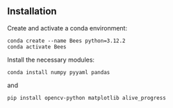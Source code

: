## Installation

Create and activate a conda environment:

```
conda create --name Bees python=3.12.2
conda activate Bees
```

Install the necessary modules:

```
conda install numpy pyyaml pandas
```

and 

```
pip install opencv-python matplotlib alive_progress
```